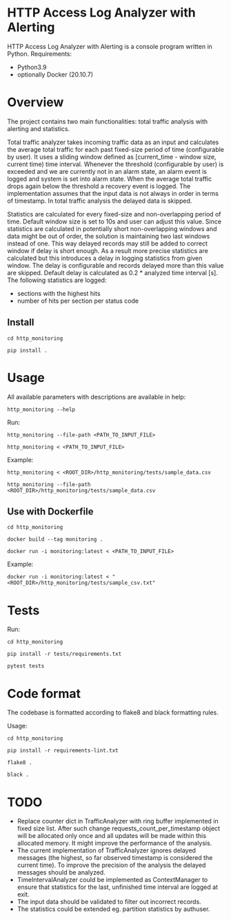 # HTTP Access Log Analyzer with Alerting #
HTTP Access Log Analyzer with Alerting is a console program written in Python.
Requirements:
 - Python3.9
 - optionally Docker (20.10.7)

# Overview #
The project contains two main functionalities: total traffic analysis with alerting and statistics.

Total traffic analyzer takes incoming traffic data as an input and calculates the average total traffic for each past fixed-size period of time (configurable by user).
It uses a sliding window defined as [current_time - window size, current time) time interval.
Whenever the threshold (configurable by user) is exceeded and we are currently not in an alarm state, an alarm event is logged and system is set into alarm state.
When the average total traffic drops again below the threshold a recovery event is logged.
The implementation assumes that the input data is not always in order in terms of timestamp. In total traffic analysis the delayed data is skipped.

Statistics are calculated for every fixed-size and non-overlapping period of time. Default window size is set to 10s and user can adjust this value.
Since statistics are calculated in potentially short non-overlapping windows and data might be out of order, the solution is maintaining two last windows instead of one.
This way delayed records may still be added to correct window if delay is short enough.
As a result more precise statistics are calculated but this introduces a delay in logging statistics from given window.
The delay is configurable and records delayed more than this value are skipped. Default delay is calculated as 0.2 * analyzed time interval [s].
The following statistics are logged:
 - sections with the highest hits
 - number of hits per section per status code

## Install ##
```buildoutcfg
cd http_monitoring

pip install .
```
# Usage #
All available parameters with descriptions are available in help:
```buildoutcfg
http_monitoring --help
```
Run:
```buildoutcfg
http_monitoring --file-path <PATH_TO_INPUT_FILE>

http_monitoring < <PATH_TO_INPUT_FILE>
```

Example:
```buildoutcfg
http_monitoring < <ROOT_DIR>/http_monitoring/tests/sample_data.csv

http_monitoring --file-path <ROOT_DIR>/http_monitoring/tests/sample_data.csv
```

## Use with Dockerfile ##
```buildoutcfg
cd http_monitoring

docker build --tag monitoring .

docker run -i monitoring:latest < <PATH_TO_INPUT_FILE>
```

Example:
```
docker run -i monitoring:latest < "<ROOT_DIR>/http_monitoring/tests/sample_csv.txt"
```

# Tests #
Run:
```buildoutcfg
cd http_monitoring

pip install -r tests/requirements.txt

pytest tests
```

# Code format #
The codebase is formatted according to flake8 and black formatting rules.

Usage:
```buildoutcfg
cd http_monitoring

pip install -r requirements-lint.txt

flake8 .

black .
```

# TODO #
- Replace counter dict in TrafficAnalyzer with ring buffer implemented in fixed size list.
After such change requests_count_per_timestamp object will be allocated only once and all updates will be made within this allocated memory.
It might improve the performance of the analysis.
- The current implementation of TrafficAnalyzer ignores delayed messages (the highest, so far observed timestamp is considered the current time).
To improve the precision of the analysis the delayed messages should be analyzed.
- TimeIntervalAnalyzer could be implemented as ContextManager to ensure that statistics for the last,
 unfinished time interval are logged at exit.
- The input data should be validated to filter out incorrect records.
- The statistics could be extended eg. partition statistics by authuser.
